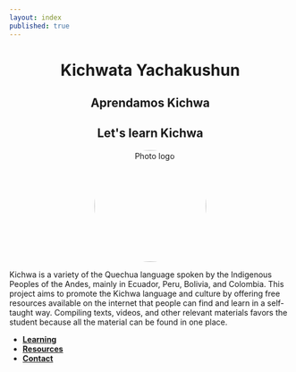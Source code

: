 ```yaml
---
layout: index
published: true
---
```

<div style="text-align:center;">
  <h1><strong>Kichwata Yachakushun</strong></h1>
  <h2><strong>Aprendamos Kichwa</strong></h2>
  <h2><strong>Let's learn Kichwa</strong></h2>
</div>

<div style="text-align:center;">
  <img src="/images/Photo_logo.png" alt="Photo logo" style="border-radius:50%; width: 200px;">
</div>


Kichwa is a variety of the Quechua language spoken by the Indigenous Peoples of the Andes, mainly in Ecuador, Peru, Bolivia, and Colombia. This project aims to promote the Kichwa language and culture by offering free resources available on the internet that people can find and learn in a self-taught way. Compiling texts, videos, and other relevant materials favors the student because all the material can be found in one place.
* **[Learning](modules/learning/_posts/2023-04-29-info.md)**
* **[Resources](modules/resources/_posts/2023-04-29-info.md)**
* **[Contact](modules/contact/_posts/2023-04-29-info.md)**



   
